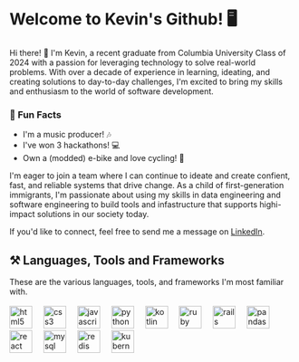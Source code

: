 <h1 align="left">Welcome to Kevin's Github! 🖥️</h1>

###

Hi there! 👋 I'm Kevin, a recent graduate from Columbia University Class of 2024 with a passion for leveraging technology to solve real-world problems. With over a decade of experience in learning, ideating, and creating solutions to day-to-day challenges, I'm excited to bring my skills and enthusiasm to the world of software development.


### 🚀 Fun Facts

- I'm a music producer! 🎶
- I've won 3 hackathons! 💻
- Own a (modded) e-bike and love cycling! 🚴
  
I'm eager to join a team where I can continue to ideate and create confient, fast, and reliable systems that drive change. As a child of first-generation immigrants, I'm passionate about using my skills in data engineering and software engineering to build tools and infastructure that supports highi-impact solutions in our society today.

If you'd like to connect, feel free to send me a message on [LinkedIn](https://www.linkedin.com/in/kevinxmedina/).


<h2 align="left">⚒️ Languages, Tools and Frameworks</h2>
<div>These are the various languages, tools, and frameworks I'm most familiar with. </div>
<br>
<div align="left">
  <img src="https://cdn.jsdelivr.net/gh/devicons/devicon/icons/html5/html5-original.svg" height="40" alt="html5 logo"  />
  <img width="12" />
  <img src="https://cdn.jsdelivr.net/gh/devicons/devicon/icons/css3/css3-original.svg" height="40" alt="css3 logo"  />
  <img width="12" />
  <img src="https://cdn.jsdelivr.net/gh/devicons/devicon/icons/javascript/javascript-original.svg" height="40" alt="javascript logo"  />
  <img width="12" />
  <img src="https://cdn.jsdelivr.net/gh/devicons/devicon/icons/python/python-original.svg" height="40" alt="python logo"  />
  <img width="12" />
  <img src="https://cdn.jsdelivr.net/gh/devicons/devicon/icons/kotlin/kotlin-original.svg" height="40" alt="kotlin logo"  />
  <img width="12" />
  <img src="https://cdn.jsdelivr.net/gh/devicons/devicon/icons/ruby/ruby-original.svg" height="40" alt="ruby logo"  />
  <img width="12" />
  <img src="https://cdn.jsdelivr.net/gh/devicons/devicon/icons/rails/rails-plain-wordmark.svg" height="40" alt="rails logo"  />
  <img width="12" />
  <img src="https://cdn.jsdelivr.net/gh/devicons/devicon/icons/pandas/pandas-original.svg" height="40" alt="pandas logo"  />
  <img width="12" />
  <img src="https://cdn.jsdelivr.net/gh/devicons/devicon/icons/react/react-original.svg" height="40" alt="react logo"  />
  <img width="12" />
  <img src="https://cdn.jsdelivr.net/gh/devicons/devicon/icons/mysql/mysql-original-wordmark.svg" height="40" alt="mysql logo"  />
  <img width="12" />
  <img src="https://cdn.jsdelivr.net/gh/devicons/devicon/icons/redis/redis-original.svg" height="40" alt="redis logo"  />
  <img width="12" />
  <img src="https://cdn.jsdelivr.net/gh/devicons/devicon/icons/kubernetes/kubernetes-plain.svg" height="40" alt="kubernetes logo"  />
</div>

